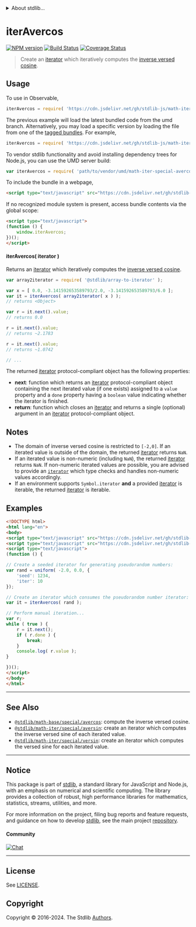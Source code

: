 <!--

@license Apache-2.0

Copyright (c) 2020 The Stdlib Authors.

Licensed under the Apache License, Version 2.0 (the "License");
you may not use this file except in compliance with the License.
You may obtain a copy of the License at

   http://www.apache.org/licenses/LICENSE-2.0

Unless required by applicable law or agreed to in writing, software
distributed under the License is distributed on an "AS IS" BASIS,
WITHOUT WARRANTIES OR CONDITIONS OF ANY KIND, either express or implied.
See the License for the specific language governing permissions and
limitations under the License.

-->


<details>
  <summary>
    About stdlib...
  </summary>
  <p>We believe in a future in which the web is a preferred environment for numerical computation. To help realize this future, we've built stdlib. stdlib is a standard library, with an emphasis on numerical and scientific computation, written in JavaScript (and C) for execution in browsers and in Node.js.</p>
  <p>The library is fully decomposable, being architected in such a way that you can swap out and mix and match APIs and functionality to cater to your exact preferences and use cases.</p>
  <p>When you use stdlib, you can be absolutely certain that you are using the most thorough, rigorous, well-written, studied, documented, tested, measured, and high-quality code out there.</p>
  <p>To join us in bringing numerical computing to the web, get started by checking us out on <a href="https://github.com/stdlib-js/stdlib">GitHub</a>, and please consider <a href="https://opencollective.com/stdlib">financially supporting stdlib</a>. We greatly appreciate your continued support!</p>
</details>

# iterAvercos

[![NPM version][npm-image]][npm-url] [![Build Status][test-image]][test-url] [![Coverage Status][coverage-image]][coverage-url] <!-- [![dependencies][dependencies-image]][dependencies-url] -->

> Create an [iterator][mdn-iterator-protocol] which iteratively computes the [inverse versed cosine][@stdlib/math/base/special/avercos].

<!-- Section to include introductory text. Make sure to keep an empty line after the intro `section` element and another before the `/section` close. -->

<section class="intro">

</section>

<!-- /.intro -->

<!-- Package usage documentation. -->



<section class="usage">

## Usage

To use in Observable,

```javascript
iterAvercos = require( 'https://cdn.jsdelivr.net/gh/stdlib-js/math-iter-special-avercos@umd/browser.js' )
```
The previous example will load the latest bundled code from the umd branch. Alternatively, you may load a specific version by loading the file from one of the [tagged bundles](https://github.com/stdlib-js/math-iter-special-avercos/tags). For example,

```javascript
iterAvercos = require( 'https://cdn.jsdelivr.net/gh/stdlib-js/math-iter-special-avercos@v0.2.1-umd/browser.js' )
```

To vendor stdlib functionality and avoid installing dependency trees for Node.js, you can use the UMD server build:

```javascript
var iterAvercos = require( 'path/to/vendor/umd/math-iter-special-avercos/index.js' )
```

To include the bundle in a webpage,

```html
<script type="text/javascript" src="https://cdn.jsdelivr.net/gh/stdlib-js/math-iter-special-avercos@umd/browser.js"></script>
```

If no recognized module system is present, access bundle contents via the global scope:

```html
<script type="text/javascript">
(function () {
    window.iterAvercos;
})();
</script>
```

#### iterAvercos( iterator )

Returns an [iterator][mdn-iterator-protocol] which iteratively computes the [inverse versed cosine][@stdlib/math/base/special/avercos].

```javascript
var array2iterator = require( '@stdlib/array-to-iterator' );

var x = [ 0.0, -3.141592653589793/2.0, -3.141592653589793/6.0 ];
var it = iterAvercos( array2iterator( x ) );
// returns <Object>

var r = it.next().value;
// returns 0.0

r = it.next().value;
// returns ~2.1783

r = it.next().value;
// returns ~1.0742

// ...
```

The returned [iterator][mdn-iterator-protocol] protocol-compliant object has the following properties:

-   **next**: function which returns an [iterator][mdn-iterator-protocol] protocol-compliant object containing the next iterated value (if one exists) assigned to a `value` property and a `done` property having a `boolean` value indicating whether the iterator is finished.
-   **return**: function which closes an [iterator][mdn-iterator-protocol] and returns a single (optional) argument in an [iterator][mdn-iterator-protocol] protocol-compliant object.

</section>

<!-- /.usage -->

<!-- Package usage notes. Make sure to keep an empty line after the `section` element and another before the `/section` close. -->

<section class="notes">

## Notes

-   The domain of inverse versed cosine is restricted to `[-2,0]`. If an iterated value is outside of the domain, the returned [iterator][mdn-iterator-protocol] returns `NaN`.
-   If an iterated value is non-numeric (including `NaN`), the returned [iterator][mdn-iterator-protocol] returns `NaN`. If non-numeric iterated values are possible, you are advised to provide an [`iterator`][mdn-iterator-protocol] which type checks and handles non-numeric values accordingly.
-   If an environment supports `Symbol.iterator` **and** a provided [iterator][mdn-iterator-protocol] is iterable, the returned [iterator][mdn-iterator-protocol] is iterable.

</section>

<!-- /.notes -->

<!-- Package usage examples. -->

<section class="examples">

## Examples

<!-- eslint no-undef: "error" -->

```html
<!DOCTYPE html>
<html lang="en">
<body>
<script type="text/javascript" src="https://cdn.jsdelivr.net/gh/stdlib-js/random-iter-uniform@umd/browser.js"></script>
<script type="text/javascript" src="https://cdn.jsdelivr.net/gh/stdlib-js/math-iter-special-avercos@umd/browser.js"></script>
<script type="text/javascript">
(function () {

// Create a seeded iterator for generating pseudorandom numbers:
var rand = uniform( -2.0, 0.0, {
    'seed': 1234,
    'iter': 10
});

// Create an iterator which consumes the pseudorandom number iterator:
var it = iterAvercos( rand );

// Perform manual iteration...
var r;
while ( true ) {
    r = it.next();
    if ( r.done ) {
        break;
    }
    console.log( r.value );
}

})();
</script>
</body>
</html>
```

</section>

<!-- /.examples -->

<!-- Section to include cited references. If references are included, add a horizontal rule *before* the section. Make sure to keep an empty line after the `section` element and another before the `/section` close. -->

<section class="references">

</section>

<!-- /.references -->

<!-- Section for related `stdlib` packages. Do not manually edit this section, as it is automatically populated. -->

<section class="related">

* * *

## See Also

-   <span class="package-name">[`@stdlib/math-base/special/avercos`][@stdlib/math/base/special/avercos]</span><span class="delimiter">: </span><span class="description">compute the inverse versed cosine.</span>
-   <span class="package-name">[`@stdlib/math-iter/special/aversin`][@stdlib/math/iter/special/aversin]</span><span class="delimiter">: </span><span class="description">create an iterator which computes the inverse versed sine of each iterated value.</span>
-   <span class="package-name">[`@stdlib/math-iter/special/versin`][@stdlib/math/iter/special/versin]</span><span class="delimiter">: </span><span class="description">create an iterator which computes the versed sine for each iterated value.</span>

</section>

<!-- /.related -->

<!-- Section for all links. Make sure to keep an empty line after the `section` element and another before the `/section` close. -->


<section class="main-repo" >

* * *

## Notice

This package is part of [stdlib][stdlib], a standard library for JavaScript and Node.js, with an emphasis on numerical and scientific computing. The library provides a collection of robust, high performance libraries for mathematics, statistics, streams, utilities, and more.

For more information on the project, filing bug reports and feature requests, and guidance on how to develop [stdlib][stdlib], see the main project [repository][stdlib].

#### Community

[![Chat][chat-image]][chat-url]

---

## License

See [LICENSE][stdlib-license].


## Copyright

Copyright &copy; 2016-2024. The Stdlib [Authors][stdlib-authors].

</section>

<!-- /.stdlib -->

<!-- Section for all links. Make sure to keep an empty line after the `section` element and another before the `/section` close. -->

<section class="links">

[npm-image]: http://img.shields.io/npm/v/@stdlib/math-iter-special-avercos.svg
[npm-url]: https://npmjs.org/package/@stdlib/math-iter-special-avercos

[test-image]: https://github.com/stdlib-js/math-iter-special-avercos/actions/workflows/test.yml/badge.svg?branch=v0.2.1
[test-url]: https://github.com/stdlib-js/math-iter-special-avercos/actions/workflows/test.yml?query=branch:v0.2.1

[coverage-image]: https://img.shields.io/codecov/c/github/stdlib-js/math-iter-special-avercos/main.svg
[coverage-url]: https://codecov.io/github/stdlib-js/math-iter-special-avercos?branch=main

<!--

[dependencies-image]: https://img.shields.io/david/stdlib-js/math-iter-special-avercos.svg
[dependencies-url]: https://david-dm.org/stdlib-js/math-iter-special-avercos/main

-->

[chat-image]: https://img.shields.io/gitter/room/stdlib-js/stdlib.svg
[chat-url]: https://app.gitter.im/#/room/#stdlib-js_stdlib:gitter.im

[stdlib]: https://github.com/stdlib-js/stdlib

[stdlib-authors]: https://github.com/stdlib-js/stdlib/graphs/contributors

[umd]: https://github.com/umdjs/umd
[es-module]: https://developer.mozilla.org/en-US/docs/Web/JavaScript/Guide/Modules

[deno-url]: https://github.com/stdlib-js/math-iter-special-avercos/tree/deno
[deno-readme]: https://github.com/stdlib-js/math-iter-special-avercos/blob/deno/README.md
[umd-url]: https://github.com/stdlib-js/math-iter-special-avercos/tree/umd
[umd-readme]: https://github.com/stdlib-js/math-iter-special-avercos/blob/umd/README.md
[esm-url]: https://github.com/stdlib-js/math-iter-special-avercos/tree/esm
[esm-readme]: https://github.com/stdlib-js/math-iter-special-avercos/blob/esm/README.md
[branches-url]: https://github.com/stdlib-js/math-iter-special-avercos/blob/main/branches.md

[stdlib-license]: https://raw.githubusercontent.com/stdlib-js/math-iter-special-avercos/main/LICENSE

[mdn-iterator-protocol]: https://developer.mozilla.org/en-US/docs/Web/JavaScript/Reference/Iteration_protocols#The_iterator_protocol

<!-- <related-links> -->

[@stdlib/math/base/special/avercos]: https://github.com/stdlib-js/math-base-special-avercos/tree/umd

[@stdlib/math/iter/special/aversin]: https://github.com/stdlib-js/math-iter-special-aversin/tree/umd

[@stdlib/math/iter/special/versin]: https://github.com/stdlib-js/math-iter-special-versin/tree/umd

<!-- </related-links> -->

</section>

<!-- /.links -->
